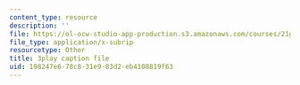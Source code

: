 ```yaml
---
content_type: resource
description: ''
file: https://ol-ocw-studio-app-production.s3.amazonaws.com/courses/21g-027-asia-in-the-modern-world-images-representations-fall-2016/198247e678c831e983d2eb4108819f63_1801227.srt
file_type: application/x-subrip
resourcetype: Other
title: 3play caption file
uid: 198247e6-78c8-31e9-83d2-eb4108819f63
---
```


